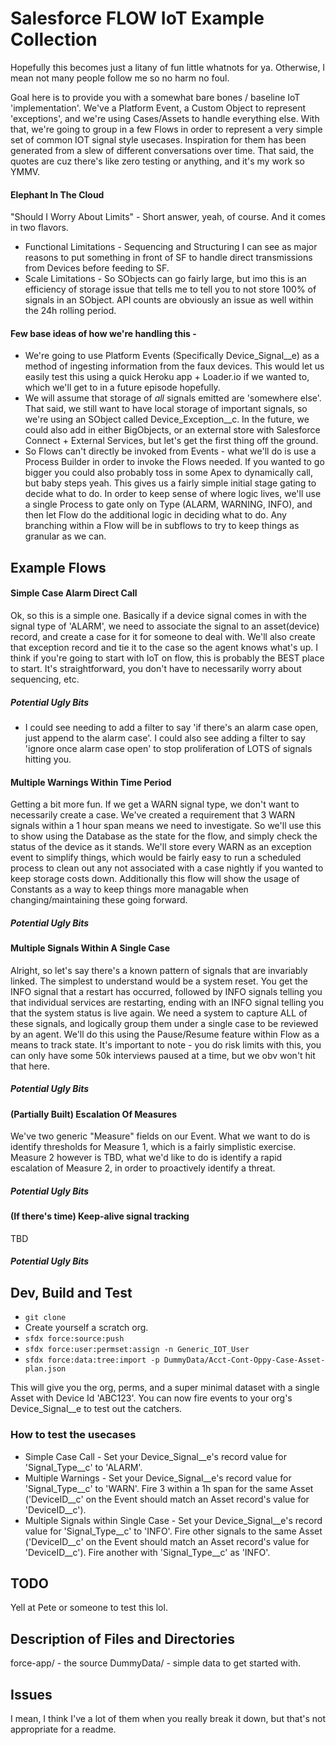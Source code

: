 # Salesforce FLOW IoT Example Collection
Hopefully this becomes just a litany of fun little whatnots for ya. Otherwise, I mean not many people follow me so no harm no foul. 

Goal here is to provide you with a somewhat bare bones / baseline IoT 'implementation'. We've a Platform Event, a Custom Object to represent 'exceptions', and we're using Cases/Assets to handle everything else. With that, we're going to group in a few Flows in order to represent a very simple set of common IOT signal style usecases. Inspiration for them has been generated from a slew of different conversations over time. That said, the quotes are cuz there's like zero testing or anything, and it's my work so YMMV.

#### Elephant In The Cloud
"Should I Worry About Limits" - Short answer, yeah, of course. And it comes in two flavors.
* Functional Limitations - Sequencing and Structuring I can see as major reasons to put something in front of SF to handle direct transmissions from Devices before feeding to SF. 
* Scale Limitations - So SObjects can go fairly large, but imo this is an efficiency of storage issue that tells me to tell you to not store 100% of signals in an SObject. API counts are obviously an issue as well within the 24h rolling period.

#### Few base ideas of how we're handling this - 
* We're going to use Platform Events (Specifically Device_Signal__e) as a method of ingesting information from the faux devices. This would let us easily test this using a quick Heroku app + Loader.io if we wanted to, which we'll get to in a future episode hopefully.
* We will assume that storage of *all* signals emitted are 'somewhere else'. That said, we still want to have local storage of important signals, so we're using an SObject called Device_Exception__c. In the future, we could also add in either BigObjects, or an external store with Salesforce Connect + External Services, but let's get the first thing off the ground.
* So Flows can't directly be invoked from Events - what we'll do is use a Process Builder in order to invoke the Flows needed. If you wanted to go bigger you could also probably toss in some Apex to dynamically call, but baby steps yeah. This gives us a fairly simple initial stage gating to decide what to do. In order to keep sense of where logic lives, we'll use a single Process to gate only on Type (ALARM, WARNING, INFO), and then let Flow do the additional logic in deciding what to do. Any branching within a Flow will be in subflows to try to keep things as granular as we can.

## Example Flows

#### Simple Case Alarm Direct Call
Ok, so this is a simple one. Basically if a device signal comes in with the signal type of 'ALARM', we need to associate the signal to an asset(device) record, and create a case for it for someone to deal with. We'll also create that exception record and tie it to the case so the agent knows what's up. I think if you're going to start with IoT on flow, this is probably the BEST place to start. It's straightforward, you don't have to necessarily worry about sequencing, etc. 
##### Potential Ugly Bits
* I could see needing to add a filter to say 'if there's an alarm case open, just append to the alarm case'. I could also see adding a filter to say 'ignore once alarm case open' to stop proliferation of LOTS of signals hitting you.

#### Multiple Warnings Within Time Period
Getting a bit more fun. If we get a WARN signal type, we don't want to necessarily create a case. We've created a requirement that 3 WARN signals within a 1 hour span means we need to investigate. So we'll use this to show using the Database as the state for the flow, and simply check the status of the device as it stands. We'll store every WARN as an exception event to simplify things, which would be fairly easy to run a scheduled process to clean out any not associated with a case nightly if you wanted to keep storage costs down. Additionally this flow will show the usage of Constants as a way to keep things more managable when changing/maintaining these going forward. 
##### Potential Ugly Bits

  
#### Multiple Signals Within A Single Case
Alright, so let's say there's a known pattern of signals that are invariably linked. The simplest to understand would be a system reset. You get the INFO signal that a restart has occurred, followed by INFO signals telling you that individual services are restarting, ending with an INFO signal telling you that the system status is live again. We need a system to capture ALL of these signals, and logically group them under a single case to be reviewed by an agent. We'll do this using the Pause/Resume feature within Flow as a means to track state. It's important to note - you do risk limits with this, you can only have some 50k interviews paused at a time, but we obv won't hit that here.
##### Potential Ugly Bits
#### (Partially Built) Escalation Of Measures 
We've two generic "Measure" fields on our Event. What we want to do is identify thresholds for Measure 1, which is a fairly simplistic exercise. Measure 2 however is TBD, what we'd like to do is identify a rapid escalation of Measure 2, in order to proactively identify a threat. 
##### Potential Ugly Bits
#### (If there's time) Keep-alive signal tracking
TBD
##### Potential Ugly Bits
## Dev, Build and Test

* `git clone`
* Create yourself a scratch org.
* `sfdx force:source:push`
* `sfdx force:user:permset:assign -n Generic_IOT_User`
* `sfdx force:data:tree:import -p DummyData/Acct-Cont-Oppy-Case-Asset-plan.json`

This will give you the org, perms, and a super minimal dataset with a single Asset with Device Id 'ABC123'. You can now fire events to your org's Device_Signal__e to test out the catchers.

### How to test the usecases
* Simple Case Call - Set your Device_Signal__e's record value for 'Signal_Type__c' to 'ALARM'.
* Multiple Warnings - Set your Device_Signal__e's record value for 'Signal_Type__c' to 'WARN'. Fire 3 within a 1h span for the same Asset ('DeviceID__c' on the Event should match an Asset record's value for 'DeviceID__c').
* Multiple Signals within Single Case - Set your Device_Signal__e's record value for 'Signal_Type__c' to 'INFO'. Fire other signals to the same Asset ('DeviceID__c' on the Event should match an Asset record's value for 'DeviceID__c'). Fire another with 'Signal_Type__c' as 'INFO'.

## TODO
Yell at Pete or someone to test this lol.


## Description of Files and Directories
force-app/ - the source
DummyData/ - simple data to get started with.
## Issues
I mean, I think I've a lot of them when you really break it down, but that's not appropriate for a readme.
